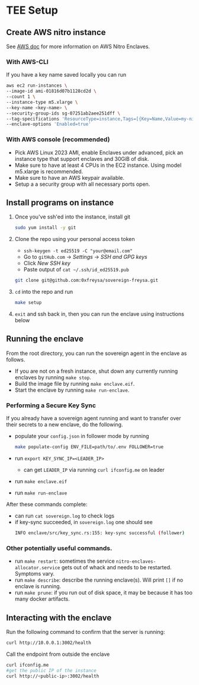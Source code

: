 # TEE Setup 

## Create AWS nitro instance

See [AWS doc](https://docs.aws.amazon.com/enclaves/latest/user/getting-started.html) for more information on AWS Nitro Enclaves.

### With AWS-CLI

If you have a key name saved locally you can run

```sh
aws ec2 run-instances \
--image-id ami-01816d07b1128cd2d \
--count 1 \
--instance-type m5.xlarge \
--key-name <key-name> \
--security-group-ids sg-07251ab2aee251dff \
--tag-specifications 'ResourceType=instance,Tags=[{Key=Name,Value=my-nitro-tee-1}]' \
--enclave-options 'Enabled=true'
```

### With AWS console (recommended)

- Pick AWS Linux 2023 AMI, enable Enclaves under advanced, pick an instance type that support enclaves and 30GiB of disk.
- Make sure to have at least 4 CPUs in the EC2 instance. Using model m5.xlarge is recommended.
- Make sure to have an AWS keypair available.
- Setup a a security group with all necessary ports open.

## Install programs on instance

1. Once you've ssh'ed into the instance, install git

    ```sh
    sudo yum install -y git
    ```

2. Clone the repo using your personal access token
    - `ssh-keygen -t ed25519 -C "your@email.com"`
    - Go to `gitHub.com` -> *Settings* -> *SSH and GPG keys*
    - Click *New SSH key*
    - Paste output of `cat ~/.ssh/id_ed25519.pub`

    ```sh
    git clone git@github.com:0xfreysa/sovereign-freysa.git
    ```

3. `cd` into the repo and run

    ```sh
    make setup
    ```

4. `exit` and ssh back in, then you can run the enclave using instructions below

## Running the enclave

From the root directory, you can run the sovereign agent in the enclave as follows.
- If you are not on a fresh instance, shut down any currently running enclaves by running `make stop`.
- Build the image file by running `make enclave.eif`.
- Start the enclave by running `make run-enclave`.

### Performing a Secure Key Sync

If you already have a sovereign agent running and want to transfer over their secrets to a new enclave, do the following.

- populate your `config.json` in follower mode by running
  ```sh
  make populate-config ENV_FILE=path/to/.env FOLLOWER=true
  ```

- run `export KEY_SYNC_IP=<LEADER_IP>`
  - can get `LEADER_IP` via running `curl ifconfig.me` on leader
  
- run `make enclave.eif`
- run `make run-enclave`

After these commands complete: 
- can run `cat sovereign.log` to check logs
- if key-sync succeeded, in `sovereign.log` one should see
    ```sh
    INFO enclave/src/key_sync.rs:155: key-sync successful (follower)
    ```

### Other potentially useful commands.

- run `make restart`: sometimes the service `nitro-enclaves-allocator.service` gets out of whack and needs to be restarted. Symptoms vary.
- run `make describe`: describe the running enclave(s). Will print `[]` if no enclave is running.
- run `make prune`: if you run out of disk space, it may be because it has too many docker artifacts.

## Interacting with the enclave

Run the following command to confirm that the server is running:

```sh
curl http://10.0.0.1:3002/health
```

Call the endpoint from outside the enclave

```sh
curl ifconfig.me
#get the public IP of the instance
curl http://<public-ip>:3002/health
```
